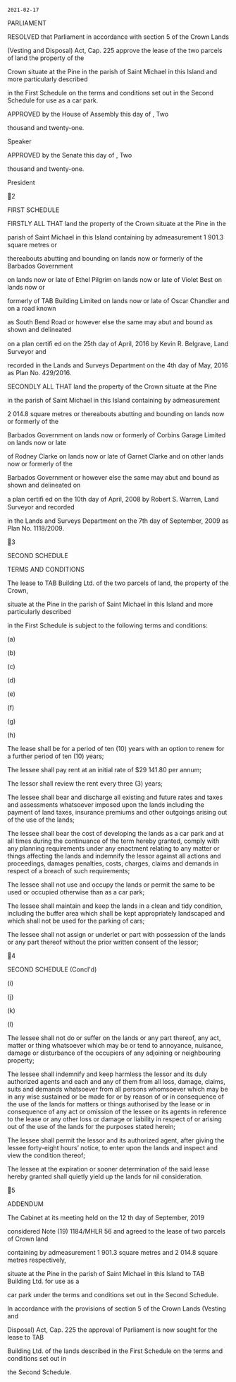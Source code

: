                                                                                                                                 2021-02-17

PARLIAMENT

RESOLVED  that  Parliament  in  accordance  with  section  5  of  the  Crown  Lands

(Vesting and Disposal) Act, Cap. 225 approve the lease of the two parcels of land the property of the

Crown situate at the Pine in the parish of Saint Michael in this Island and more particularly described

in the First Schedule on the terms and conditions set out in the Second Schedule for use as a car park.

APPROVED by the House of Assembly this            day of                               , Two

thousand and twenty-one.

Speaker

APPROVED  by  the  Senate  this                      day  of                                                          , Two

thousand and twenty-one.

President

2

FIRST SCHEDULE

FIRSTLY ALL  THAT  land  the  property  of  the  Crown  situate  at  the  Pine  in  the

parish  of  Saint  Michael  in  this  Island  containing  by  admeasurement  1  901.3  square  metres  or

thereabouts  abutting  and  bounding  on  lands  now  or  formerly  of  the  Barbados  Government

on  lands  now  or  late  of  Ethel  Pilgrim  on  lands  now  or  late  of  Violet  Best  on  lands  now  or

formerly of TAB Building Limited on lands now or late of Oscar Chandler and on a road known

as  South  Bend  Road  or  however  else  the  same  may  abut  and  bound  as  shown  and  delineated

on  a  plan  certiﬁ ed  on  the  25th  day  of April,  2016  by  Kevin  R.  Belgrave,  Land  Surveyor  and

recorded in the Lands and Surveys Department on the 4th day of May, 2016 as Plan No. 429/2016.

SECONDLY ALL  THAT  land  the  property  of  the  Crown  situate  at  the  Pine

in  the  parish  of  Saint  Michael  in  this  Island  containing  by  admeasurement

2  014.8  square  metres  or  thereabouts  abutting  and  bounding  on  lands  now  or  formerly  of  the

Barbados Government on lands now or formerly of Corbins Garage Limited on lands now or late

of Rodney Clarke on lands now or late of Garnet Clarke and on other lands now or formerly of the

Barbados Government or however else the same may abut and bound as shown and delineated on

a plan certiﬁ ed on the 10th day of April, 2008 by Robert S. Warren, Land Surveyor and recorded

in the Lands and Surveys Department on the 7th day of September, 2009 as Plan No. 1118/2009.

3

SECOND SCHEDULE

TERMS AND CONDITIONS

The  lease  to  TAB  Building  Ltd.  of  the  two  parcels  of  land,  the  property  of  the  Crown,

situate at the Pine in the parish of Saint Michael in this Island and more particularly described

in the First Schedule is subject to the following terms and conditions:

(a)

(b)

(c)

(d)

(e)

(f)

(g)

(h)

The  lease  shall  be  for  a  period  of  ten  (10)  years  with  an  option  to  renew  for  a
further  period of ten (10) years;

The lessee shall pay rent at an initial rate of $29 141.80 per annum;

The lessor shall review the rent every three (3) years;

The  lessee  shall  bear  and  discharge  all  existing  and  future  rates  and
taxes  and  assessments  whatsoever  imposed  upon  the  lands  including  the
payment of land taxes, insurance premiums and other outgoings arising out of the
use of the lands;

The  lessee  shall  bear  the  cost  of  developing  the  lands  as  a  car  park  and  at  all
times during the continuance of the term hereby granted, comply with any planning
requirements  under  any  enactment  relating  to  any  matter  or  things  affecting
the lands and indemnify the lessor against all actions and proceedings, damages
penalties,  costs,  charges,  claims  and  demands  in  respect  of  a  breach  of  such
requirements;

The lessee shall not use and occupy the lands or permit the same to be used or
occupied otherwise than as a car park;

The lessee shall maintain and keep the lands in a clean and tidy condition, including
the buffer area which shall be kept appropriately landscaped and which shall not
be used for the parking of cars;

The lessee shall not assign or underlet or part with possession of the lands or any
part thereof without the prior written consent of the lessor;

4

SECOND SCHEDULE (Concl'd)

 (i)

 (j)

(k)

(l)

The lessee shall not do or suffer on the lands or any part thereof, any act, matter
or  thing  whatsoever  which  may  be  or  tend  to  annoyance,  nuisance,  damage  or
disturbance of the occupiers of any adjoining or neighbouring property;

The lessee shall  indemnify and keep harmless the lessor and its duly authorized
agents and each and any of them from all loss, damage, claims, suits and demands
whatsoever from all persons whomsoever which may be in any wise sustained or
be made for or by reason of or in consequence of the use of the lands for matters
or  things  authorised  by  the  lease  or  in  consequence  of  any  act  or  omission  of
the lessee or its agents in reference to the lease or any other loss or damage or
liability in respect of or arising out of the use of the lands for the purposes stated
herein;

The lessee shall permit the lessor and its authorized agent, after giving the lessee
forty-eight  hours’  notice,  to  enter  upon  the  lands  and  inspect  and  view  the
condition thereof;

The lessee at the expiration or sooner determination of the said lease hereby granted
shall quietly yield up the lands for nil consideration.

5

ADDENDUM

The  Cabinet  at  its  meeting  held  on  the  12 th  day  of  September,  2019

considered  Note  (19)  1184/MHLR  56  and  agreed  to  the  lease  of  two  parcels  of  Crown  land

containing  by  admeasurement  1  901.3  square  metres  and  2  014.8  square  metres  respectively,

situate at the Pine in the parish of Saint Michael in this Island to TAB Building Ltd. for use as a

car park under the terms and conditions set out in the Second Schedule.

In accordance with the provisions of section 5 of the Crown Lands (Vesting and

Disposal)  Act,  Cap.  225  the  approval  of  Parliament  is  now  sought  for  the  lease  to  TAB

Building Ltd.  of the lands described in the First Schedule on the terms and conditions set out in

the Second Schedule.

